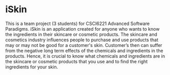 # iSkin
This is a team project (3 students) for CSCI6221 Advanced Software Paradigms. 
iSkin is an application created for anyone who wants to know the ingredients in their skincare or cosmetic products. The skincare and cosmetics industry influences people to purchase and use products that may or may not be good for a customer's skin. Customer’s then can suffer from the negative long term effects of the chemicals and ingredients in the products. Hence, it is crucial to know what chemicals and ingredients are in the skincare or cosmetic products that you use and to find the right ingredients for your skin.
